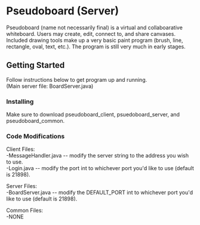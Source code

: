 # Pseudoboard (Server)

Pseudoboard (name not necessarily final) is a virtual and collaboarative whiteboard. Users may create, edit, connect to, and share canvases. Included drawing tools make up a very basic paint program (brush, line, rectangle, oval, text, etc.). The program is still very much in early stages.

## Getting Started

Follow instructions below to get program up and running.  
(Main server file: BoardServer.java)

### Installing

Make sure to download pseudoboard_client, psuedoboard_server, and pseudoboard_common.

### Code Modifications

Client Files:  
-MessageHandler.java -- modify the server string to the address you wish to use.  
-Login.java -- modify the port int to whichever port you'd like to use (default is 21898).

Server Files:  
-BoardServer.java -- modify the DEFAULT_PORT int to whichever port you'd like to use (default is 21898).

Common Files:  
-NONE
